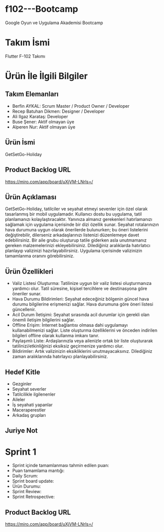 # f102---Bootcamp
Google Oyun ve Uygulama Akademisi Bootcamp

# Takım İsmi
Flutter F-102 Takımı

# Ürün İle İlgili Bilgiler

## Takım Elemanları
- Berfin AYKAL: Scrum Master / Product Owner / Developer
- Recep Batuhan Dikmen: Designer / Developer
- Ali Ilgaz Karataş: Developer
- Buse Şener: Aktif olmayan üye
- Alperen Nur: Aktif olmayan üye

## Ürün İsmi
GetSetGo-Holiday

## Product Backlog URL
https://miro.com/app/board/uXjVM-LNrls=/

## Ürün Açıklaması
GetSetGo-Holiday, tatilciler ve seyahat etmeyi sevenler için özel olarak tasarlanmış bir mobil uygulamadır. Kullanıcı dostu bu uygulama, tatil planlamanızı kolaylaştıracaktır. Yanınıza almanız gerekenleri hatırlamanızı sağlamak için uygulama içerisinde bir dizi özellik sunar. Seyahat rotalarınızın hava durumuna uygun olarak önerilerde bulunurken; bu öneri listelerini değiştirebilir, dilerseniz arkadaşlarınızı listenizi düzenlemeye davet edebilirsiniz. Bir aile grubu oluşturup tatile giderken asla unutmamanız gereken malzemelerinizi ekleyebilirsiniz. Dilediğiniz aralıklarda hatırlatıcı planlayıp valizinizi hazırlayabilirsiniz. Uygulama içerisinde valizinizin tamamlanma oranını görebilirsiniz.

## Ürün Özellikleri
- Valiz Listesi Oluşturma: Tatilinize uygun bir valiz listesi oluşturmanıza yardımcı olur. Tatil süresine, kişisel tercihlere ve destinasyona göre öneriler sunar.
- Hava Durumu Bildirimleri: Seyahat edeceğiniz bölgenin güncel hava durumu bilgilerine erişmenizi sağlar. Hava durumuna göre öneri listesi güncellenir.
- Acil Durum İletişimi: Seyahat sırasında acil durumlar için gerekli olan önemli iletişim bilgilerini sağlar.
- Offline Erişim: İnternet bağlantısı olmasa dahi uygulamayı kullanabilmenizi sağlar. Liste oluşturma özelliklerini ve önceden indirilen bilgileri offline olarak kullanma imkanı tanır.
- Paylaşımlı Liste: Ardaşlarınızla veya ailenizle ortak bir liste oluşturarak tatilinizi/etkinliğinizi eksiksiz geçirmenize yardımcı olur.
- Bildirimler: Artık valizinizin eksikliklerini unutmayacaksınız. Dilediğiniz zaman aralıklarında hatırlayıcı planlayabilirsiniz.

## Hedef Kitle
- Gezginler
- Seyahat severler
- Tatilcilikle ilgilenenler
- Aileler
- İş seyahati yapanlar
- Maceraperestler
- Arkadaş grupları
  
## Juriye Not

# Sprint 1
- Sprint içinde tamamlanması tahmin edilen puan:
- Puan tamamlama mantığı:
- Daily Scrum: 
- Sprint board update:
- Ürün Durumu:
- Sprint Review:
- Sprint Retrospective:

## Product Backlog URL
https://miro.com/app/board/uXjVM-LNrls=/
